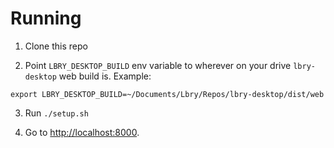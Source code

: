 # Running

1. Clone this repo

2. Point `LBRY_DESKTOP_BUILD` env variable to wherever on your drive `lbry-desktop` web build is. Example:

```
export LBRY_DESKTOP_BUILD=~/Documents/Lbry/Repos/lbry-desktop/dist/web
```

3. Run `./setup.sh`

4. Go to [http://localhost:8000](http://localhost:8000).
